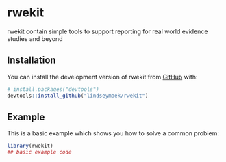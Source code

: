 
# rwekit

<!-- badges: start -->
<!-- badges: end -->

rwekit contain simple tools to support reporting for real world evidence studies and beyond

## Installation

You can install the development version of rwekit from [GitHub](https://github.com/) with:

``` r
# install.packages("devtools")
devtools::install_github("lindseymaek/rwekit")
```

## Example

This is a basic example which shows you how to solve a common problem:

``` r
library(rwekit)
## basic example code

```

